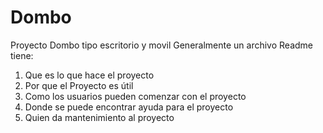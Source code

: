# Dombo
Proyecto Dombo tipo escritorio y movil
Generalmente un archivo Readme tiene:
1. Que es lo que hace el proyecto
2. Por que el Proyecto es útil
3. Como los usuarios pueden comenzar con el proyecto
4. Donde se puede encontrar ayuda para el proyecto
5. Quien da mantenimiento al proyecto